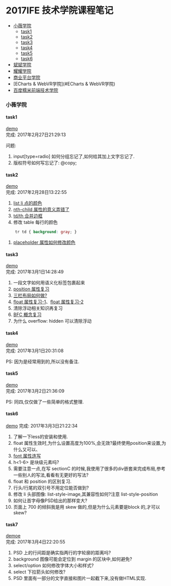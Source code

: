 # 2017IFE 技术学院课程笔记

- [小薇学院](#小薇学院)  
	+ [task1](#task1)
	+ [task2](#task2)
	+ [task3](#task3)
	+ [task4](#task4)
	+ [task5](#task5)
	+ [task6](#task6)
- [斌斌学院](#斌斌学院)  
- [耀耀学院](#耀耀学院)  
- [商业平台学院](#商业平台学院)  
- [ECharts & WebVR学院](#ECharts & WebVR学院)  
- [百度糯米前端技术学院](#百度糯米前端技术学院)  

### 小薇学院
#### task1  

[demo](https://weisiwu.github.io/2017IFE-/%E5%B0%8F%E8%96%87%E5%AD%A6%E9%99%A2/task1.html)  
完成: 2017年2月27日21:29:13  

问题:  
1. input[type=radio] 如何分组忘记了,如何给其加上文字忘记了.  
1. 版权符号如何写忘记了: @copy;  

#### task2  

[demo](https://weisiwu.github.io/2017IFE-/%E5%B0%8F%E8%96%87%E5%AD%A6%E9%99%A2/task2.html)  
完成: 2017年2月28日13:22:55

1. [list li 点的颜色](https://www.zhihu.com/question/30666575)    
1. [nth-child 属性的意义弄错了](http://www.w3school.com.cn/cssref/css_selectors.asp)  
1. [td/th 合并边框](http://blog.csdn.net/cgwcgw_/article/details/42193825)  
1. 修改 table 每行的颜色  
``` css
	tr td { background: gray; }  
```
1. [placeholder 属性如何修改颜色](http://www.jb51.net/html5/171764.html)  

#### task3   

[demo](https://weisiwu.github.io/2017IFE-/%E5%B0%8F%E8%96%87%E5%AD%A6%E9%99%A2/task3.html)  
完成: 2017年3月1日14:28:49    

1. 一段文字如何用语义化标签包裹起来  
2. [position 属性复习](https://developer.mozilla.org/zh-CN/docs/Web/CSS/position)  
3. [三栏布局如何做?](http://www.zhangxinxu.com/wordpress/2009/11/%E6%88%91%E7%86%9F%E7%9F%A5%E7%9A%84%E4%B8%89%E7%A7%8D%E4%B8%89%E6%A0%8F%E7%BD%91%E9%A1%B5%E5%AE%BD%E5%BA%A6%E8%87%AA%E9%80%82%E5%BA%94%E5%B8%83%E5%B1%80%E6%96%B9%E6%B3%95/)  
4. [float 属性复习-1](https://developer.mozilla.org/zh-CN/docs/CSS/float)、[float 属性复习-2](https://developer.mozilla.org/en-US/docs/Web/CSS/float)  
5. 清除浮动相关知识再复习  
6. [BFC 概念复习](https://developer.mozilla.org/zh-CN/docs/Web/Guide/CSS/Block_formatting_context)  
7. 为什么 overflow: hidden 可以清除浮动  

#### task4

[demo](https://weisiwu.github.io/2017IFE-/%E5%B0%8F%E8%96%87%E5%AD%A6%E9%99%A2/task4.html)    
完成: 2017年3月1日20:31:08  

PS: 因为是经常用到的,所以没有备注.  

#### task5

[demo](https://weisiwu.github.io/2017IFE-/%E5%B0%8F%E8%96%87%E5%AD%A6%E9%99%A2/task5.html)   
完成: 2017年3月2日21:36:09  

PS: 同四,仅仅做了一些简单的格式整理.  


#### task6

[demo](https://weisiwu.github.io/2017IFE-/%E5%B0%8F%E8%96%87%E5%AD%A6%E9%99%A2/task6.html)
完成: 2017年3月3日21:22:34

1. 了解一下less的安装和使用.  
2. float 属性生效时,为什么设置高度为100%,会无效?最终使用position来设置,为什么又可以、  
3. [font 属性连写](http://www.w3school.com.cn/cssref/pr_font_font.asp)  
4. h<1-6> 是块级元素吗?  
5. 需要注意一点,在写 sectionC 的时候,我使用了很多的div嵌套来完成布局,参考一些别人的写法,看看有无更好的写法?  
6. float 和 position 的区别复习.  
7. 行头/行尾的双引号不用定位能否做到?    
8. 修改 li 头部图像: list-style-image,其兼容性如何?注意 list-style-position  
9. 如何让首字母像PSD给出的那样变大?   
10. 页面上 700 的倾斜我是用 skew 做的,但是为什么元素要是block 的,才可以skew?  

#### task7
[demoe](https://weisiwu.github.io/2017IFE-/%E5%B0%8F%E8%96%87%E5%AD%A6%E9%99%A2/task7.html)  
完成: 2017年3月4日22:20:55

1. PSD 上的行间距是确实指两行的字轮廓的距离吗?  
2. background 图像可能会定位到 margin 的区块中,如何避免?  
3. select/option 如何修改字体大小和样式?  
4. select 下拉箭头如何修改?  
5. PSD 里面有一部分的文字直接和图片一起截下来,没有做HTML实现.  